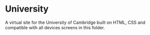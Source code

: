 # University
A virtual site for the University of Cambridge built on HTML, CSS and compatible with all devices screens in this folder.
